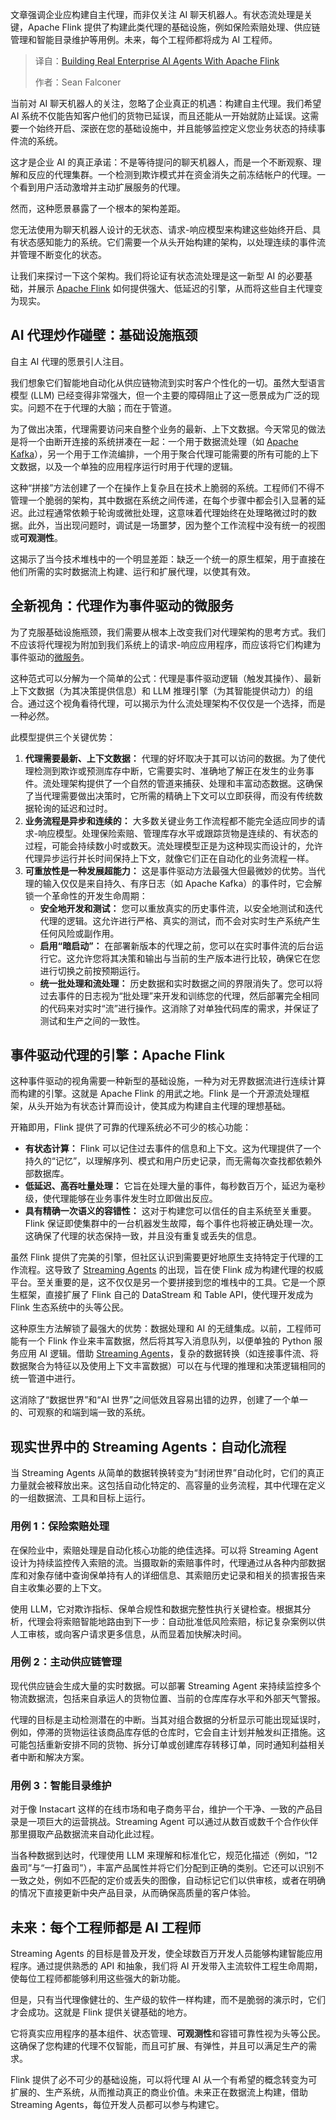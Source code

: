 <!--
title: 使用 Apache Flink 构建真正的企业 AI 代理
cover: https://cdn.thenewstack.io/media/2025/08/771b5b5b-data.png
summary: 文章强调企业应构建自主代理，而非仅关注 AI 聊天机器人。有状态流处理是关键，Apache Flink 提供了构建此类代理的基础设施，例如保险索赔处理、供应链管理和智能目录维护等用例。未来，每个工程师都将成为 AI 工程师。
-->

文章强调企业应构建自主代理，而非仅关注 AI 聊天机器人。有状态流处理是关键，Apache Flink 提供了构建此类代理的基础设施，例如保险索赔处理、供应链管理和智能目录维护等用例。未来，每个工程师都将成为 AI 工程师。

> 译自：[Building Real Enterprise AI Agents With Apache Flink](https://thenewstack.io/building-real-enterprise-ai-agents-with-apache-flink/)
> 
> 作者：Sean Falconer

当前对 AI 聊天机器人的关注，忽略了企业真正的机遇：构建自主代理。我们希望 AI 系统不仅能告知客户他们的货物已延误，而且还能从一开始就防止延误。这需要一个始终开启、深嵌在您的基础设施中，并且能够监控定义您业务状态的持续事件流的系统。

这才是企业 AI 的真正承诺：不是等待提问的聊天机器人，而是一个不断观察、理解和反应的代理集群。一个检测到欺诈模式并在资金消失之前冻结帐户的代理。一个看到用户活动激增并主动扩展服务的代理。

然而，这种愿景暴露了一个根本的架构差距。

您无法使用为聊天机器人设计的无状态、请求-响应模型来构建这些始终开启、具有状态感知能力的系统。它们需要一个从头开始构建的架构，以处理连续的事件流并管理不断变化的状态。

让我们来探讨一下这个架构。我们将论证有状态流处理是这一新型 AI 的必要基础，并展示 [Apache Flink](https://thenewstack.io/a-developers-guide-to-getting-started-with-apache-flink/) 如何提供强大、低延迟的引擎，从而将这些自主代理变为现实。

## AI 代理炒作碰壁：基础设施瓶颈

自主 AI 代理的愿景引人注目。

我们想象它们智能地自动化从供应链物流到实时客户个性化的一切。虽然大型语言模型 (LLM) 已经变得非常强大，但一个主要的障碍阻止了这一愿景成为广泛的现实。问题不在于代理的大脑；而在于管道。

为了做出决策，代理需要访问来自整个业务的最新、上下文数据。今天常见的做法是将一个由断开连接的系统拼凑在一起：一个用于数据流处理（如 [Apache Kafka](https://thenewstack.io/what-devs-should-know-when-starting-an-apache-kafka-journey/)），另一个用于工作流编排，一个用于聚合代理可能需要的所有可能的上下文数据，以及一个单独的应用程序运行时用于代理的逻辑。

这种“拼接”方法创建了一个在操作上复杂且在技术上脆弱的系统。工程师们不得不管理一个脆弱的架构，其中数据在系统之间传递，在每个步骤中都会引入显著的延迟。此过程通常依赖于轮询或微批处理，这意味着代理始终在处理略微过时的数据。此外，当出现问题时，调试是一场噩梦，因为整个工作流程中没有统一的视图或**可观测性**。

这揭示了当今技术堆栈中的一个明显差距：缺乏一个统一的原生框架，用于直接在他们所需的实时数据流上构建、运行和扩展代理，以使其有效。

## 全新视角：代理作为事件驱动的微服务

为了克服基础设施瓶颈，我们需要从根本上改变我们对代理架构的思考方式。我们不应该将代理视为附加到我们系统上的请求-响应应用程序，而应该将它们构建为事件驱动的[微服务](https://thenewstack.io/microservices/)。

这种范式可以分解为一个简单的公式：代理是事件驱动逻辑（触发其操作）、最新上下文数据（为其决策提供信息）和 LLM 推理引擎（为其智能提供动力）的组合。通过这个视角看待代理，可以揭示为什么流处理架构不仅仅是一个选择，而是一种必然。

此模型提供三个关键优势：

1. **代理需要最新、上下文数据：** 代理的好坏取决于其可以访问的数据。为了使代理检测到欺诈或预测库存中断，它需要实时、准确地了解正在发生的业务事件。流处理架构提供了一个自然的管道来捕获、处理和丰富动态数据。这确保了当代理需要做出决策时，它所需的精确上下文可以立即获得，而没有传统数据轮询的延迟和过时。
2. **业务流程是异步和连续的：** 大多数关键业务工作流程都不能完全适应同步的请求-响应模型。处理保险索赔、管理库存水平或跟踪货物是连续的、有状态的过程，可能会持续数小时或数天。流处理模型正是为这种现实而设计的，允许代理异步运行并长时间保持上下文，就像它们正在自动化的业务流程一样。
3. **可重放性是一种发展超能力：** 这是事件驱动方法最强大但最微妙的优势。当代理的输入仅仅是来自持久、有序日志（如 Apache Kafka）的事件时，它会解锁一个革命性的开发生命周期：
   * **安全地开发和测试：** 您可以重放真实的历史事件流，以安全地测试和迭代代理的逻辑。这允许进行严格、真实的测试，而不会对实时生产系统产生任何风险或副作用。
   * **启用“暗启动”：** 在部署新版本的代理之前，您可以在实时事件流的后台运行它。这允许您将其决策和输出与当前的生产版本进行比较，确保它在您进行切换之前按预期运行。
   * **统一批处理和流处理：** 历史数据和实时数据之间的界限消失了。您可以将过去事件的日志视为“批处理”来开发和训练您的代理，然后部署完全相同的代码来对实时“流”进行操作。这消除了对单独代码库的需求，并保证了测试和生产之间的一致性。

## 事件驱动代理的引擎：Apache Flink

这种事件驱动的视角需要一种新型的基础设施，一种为对无界数据流进行连续计算而构建的引擎。这就是 Apache Flink 的用武之地。Flink 是一个开源流处理框架，从头开始为有状态计算而设计，使其成为构建自主代理的理想基础。

开箱即用，Flink 提供了可靠的代理系统必不可少的核心功能：

* **有状态计算：** Flink 可以记住过去事件的信息和上下文。这为代理提供了一个持久的“记忆”，以理解序列、模式和用户历史记录，而无需每次查找都依赖外部数据库。
* **低延迟、高吞吐量处理：** 它旨在处理大量的事件，每秒数百万个，延迟为毫秒级，使代理能够在业务事件发生时立即做出反应。
* **具有精确一次语义的容错性：** 这对于构建您可以信任的自主系统至关重要。Flink 保证即使集群中的一台机器发生故障，每个事件也将被正确处理一次。这确保了代理的状态保持一致，并且没有重复或丢失的信息。

虽然 Flink 提供了完美的引擎，但社区认识到需要更好地原生支持特定于代理的工作流程。这导致了 [Streaming Agents](https://www.confluent.io/product/streaming-agents/) 的出现，旨在使 Flink 成为构建代理的权威平台。至关重要的是，这不仅仅是另一个要拼接到您的堆栈中的工具。它是一个原生框架，直接扩展了 Flink 自己的 DataStream 和 Table API，使代理开发成为 Flink 生态系统中的头等公民。

这种原生方法解锁了最强大的优势：数据处理和 AI 的无缝集成。以前，工程师可能有一个 Flink 作业来丰富数据，然后将其写入消息队列，以便单独的 Python 服务应用 AI 逻辑。借助 [Streaming Agents](https://thenewstack.io/confluents-real-time-agents-build-on-kafka-streaming-data/)，复杂的数据转换（如连接事件流、将数据聚合为特征以及使用上下文丰富数据）可以在与代理的推理和决策逻辑相同的统一管道中进行。

这消除了“数据世界”和“AI 世界”之间低效且容易出错的边界，创建了一个单一的、可观察的和端到端一致的系统。

## 现实世界中的 Streaming Agents：自动化流程

当 Streaming Agents 从简单的数据转换转变为“封闭世界”自动化时，它们的真正力量就会被释放出来。这包括自动化特定的、高容量的业务流程，其中代理在定义的一组数据流、工具和目标上运行。

### 用例 1：保险索赔处理

在保险业中，索赔处理是自动化核心功能的绝佳选择。可以将 Streaming Agent 设计为持续监控传入索赔的流。当摄取新的索赔事件时，代理通过从各种内部数据库和对象存储中查询保单持有人的详细信息、其索赔历史记录和相关的损害报告来自主收集必要的上下文。

使用 LLM，它对欺诈指标、保单合规性和数据完整性执行关键检查。根据其分析，代理会将索赔智能地路由到下一步：自动批准低风险索赔，标记复杂案例以供人工审核，或向客户请求更多信息，从而显着加快解决时间。

### 用例 2：主动供应链管理

现代供应链会生成大量的实时数据。可以部署 Streaming Agent 来持续监控多个物流数据流，包括来自承运人的货物位置、当前的仓库库存水平和外部天气警报。

代理的目标是主动检测潜在的中断。当其对组合数据的分析显示可能出现延误时，例如，停滞的货物运往该商品库存低的仓库时，它会自主计划并触发纠正措施。这可能包括重新安排不同的货物、拆分订单或创建库存转移订单，同时通知利益相关者中断和解决方案。

### 用例 3：智能目录维护

对于像 Instacart 这样的在线市场和电子商务平台，维护一个干净、一致的产品目录是一项巨大的运营挑战。Streaming Agent 可以通过从数百或数千个合作伙伴那里摄取产品数据流来自动化此过程。

当各种数据到达时，代理使用 LLM 来理解和标准化它，规范化描述（例如，“12 盎司”与“一打盎司”），丰富产品属性并将它们分配到正确的类别。它还可以识别不一致之处，例如不匹配的定价或丢失的图像，自动标记它们以供审核，或者在明确的情况下直接更新中央产品目录，从而确保高质量的客户体验。

## 未来：每个工程师都是 AI 工程师

Streaming Agents 的目标是普及开发，使全球数百万开发人员能够构建智能应用程序。通过提供熟悉的 API 和抽象，我们将 AI 开发带入主流软件工程生命周期，使每位工程师都能够利用这些强大的新功能。

但是，只有当代理像健壮的、生产级的软件一样构建，而不是脆弱的演示时，它们才会成功。这就是 Flink 提供关键基础的地方。

它将真实应用程序的基本组件、状态管理、**可观测性**和容错可靠性视为头等公民。这确保了您构建的代理不仅智能，而且可扩展、有弹性，并且可以满足生产的需求。

Flink 提供了必不可少的基础设施，可以将代理 AI 从一个有希望的概念转变为可扩展的、生产系统，从而推动真正的商业价值。未来正在数据流上构建，借助 Streaming Agents，每位开发人员都可以参与构建它。